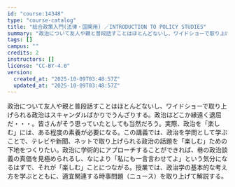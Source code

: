 ```yaml
---
id: "course:14348"
type: "course-catalog"
title: "総合政策入門(法律・国関用) ／INTRODUCTION TO POLICY STUDIES"
summary: "政治について友人や親と普段話すことはほとんどないし、ワイドショーで取り上げられる政治はスキャンダルばかりでうんざりする。政治はどこか縁遠く退屈だ・・・。皆さんがそう思っていたとしても当然だろう。実際、政治を「楽しむ」には、ある程度の素養が必…"
tags: []
campus: ""
credits: 2
instructors: []
license: "CC-BY-4.0"
version:
  created_at: "2025-10-09T03:48:57Z"
  updated_at: "2025-10-09T03:48:57Z"
---
```

政治について友人や親と普段話すことはほとんどないし、ワイドショーで取り上げられる政治はスキャンダルばかりでうんざりする。政治はどこか縁遠く退屈だ・・・。皆さんがそう思っていたとしても当然だろう。実際、政治を「楽しむ」には、ある程度の素養が必要になる。この講義では、政治を学問として学ぶことで、テレビや新聞、ネットで取り上げられる政治の話題を「楽しむ」ための下地をつくりたい。政治に学術的にアプローチすることができれば、巷の政治談義の真価を見極められるし、なにより「私にも一言言わせてよ」という気分になるはずで、それが「楽しむ」ことにつながる。授業では、政治学の基本的な考え方を学ぶとともに、適宜関連する時事問題（ニュース）を取り上げて解説する。
